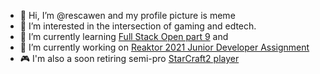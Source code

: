- 👋 Hi, I’m @rescawen and my profile picture is meme
- 👀 I’m interested in the intersection of gaming and edtech.
- 🌱 I’m currently learning [Full Stack Open part 9](https://fullstackopen.com/en/part9) and 
- 💞️ I’m currently working on [Reaktor 2021 Junior Developer Assignment](https://www.reaktor.com/junior-dev-assignment/)
-  :video_game: I'm also a soon retiring semi-pro [StarCraft2 player](https://liquipedia.net/starcraft2/ZhuGeLiang)

<!---
rescawen/rescawen is a ✨ special ✨ repository because its `README.md` (this file) appears on your GitHub profile.
You can click the Preview link to take a look at your changes.
--->
